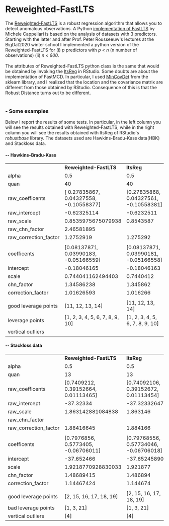 # Reweighted-FastLTS

<p>
The <a href="https://www.researchgate.net/publication/220451824_Computing_LTS_Regression_for_Large_Data_Sets" target='_blank'>Reweighted-FastLTS<a> is a robust regression algorithm that allows you to detect anomalous observations.
A Python <a href="https://pypi.org/project/ltsfit/">implementation of FastLTS</a> by Michele Cappellari is based on the analysis of datasets with 3 predictors. Starting with the latter and after Prof. Peter Rousseeuw's lectures at the BigDat2020 winter school I implemented a python version of the Reweighted-FastLTS for (i) <i>p</i> predictors with <i>p < n</i> (n number of observations) (ii) <i>n < 600</i>.
<br><br>
The attributes of Reweighted-FastLTS python class is the same that would be obtained by invoking the <a href="https://www.rdocumentation.org/packages/robustbase/versions/0.93-5/topics/ltsReg">ltsReg</a> in RStudio.
Some doubts are about the implementation of FastMCD. In particular, I used <a href="https://scikit-learn.org/stable/modules/generated/sklearn.covariance.MinCovDet.html">MinCovDet<a> from the sklearn library, and I realized that the location and the covariance matrix are different from those obtained by RStudio. Consequence of this is that the Robust Distance turns out to be different.
<br><br>  
  <h3>- Some examples</h3>
  Below I report the results of some tests. In particular, in the left column you will see the results obtained with Reweighted-FastLTS,   while in the right column you will see the results obtained with ltsReg of RStudio's <i>robustbase</i> library. The datasets used are   Hawkins-Bradu-Kass data(HBK) and Stackloss data.
  <br>
    <h4>-- Hawkins-Bradu-Kass</h4>
      <table>
        <tr><td></td><td><b>Reweighted-FastLTS</b></td><td><b>ltsReg</b></td></tr>
        <tr><td>alpha</td><td>0.5</td><td>0.5</td></tr>
        <tr><td>quan</td><td>40</td><td>40</td></tr>
        <tr><td>raw_coefficents</td><td>[ 0.27835867, 0.04327558, -0.10558377] </td><td>[0.27835868, 0.04327561, -0.10558381]</td></tr>
        <tr><td>raw_intercept</td><td>-0.62325114 </td><td>-0.6232511</td></tr>
        <tr><td>raw_scale</td><td> 0.8535975675079938</td><td> 0.8543587</td></tr>
        <tr><td>raw_chn_factor</td><td>2.46581895</td><td></td></tr>
        <tr><td>raw_correction_factor</td><td>1.2752919</td><td>1.275292</td></tr>
        <tr><td></td><td></td></tr>
        <tr><td>coefficents</td><td>[0.08137871, 0.03990183, -0.05166559]</td><td>[0.08137871, 0.03990181, -0.05166558]</td></tr>
        <tr><td>intercept</td><td>-0.18046165</td><td>-0.18046163</td></tr>
        <tr><td>scale</td><td>0.744041162494403</td><td>0.7440412</td></tr>
        <tr><td>chn_factor</td><td>1.34586238</td><td>1.345862</td></tr>
        <tr><td>correction_factor</td><td>1.01626593</td><td>1.016266</td></tr>
        <tr><td></td><td></td></tr>
        <tr><td>good leverage points</td><td>[11, 12, 13, 14]</td><td>[11, 12, 13, 14]</td></tr>
        <tr><td>leverage points</td><td>[1, 2, 3, 4, 5, 6, 7, 8, 9, 10]</td><td>[1, 2, 3, 4, 5, 6, 7, 8, 9, 10]</td></tr>
        <tr><td>vertical outliers</td><td></td><td></td></tr>
      </table>
  
<h4>-- Stackloss data</h4>
      <table>
        <tr><td></td><td><b>Reweighted-FastLTS</b></td><td><b>ltsReg</b></td></tr>
        <tr><td>alpha</td><td>0.5</td><td>0.5</td></tr>
        <tr><td>quan</td><td> 13</td><td>13</td></tr>
        <tr><td>raw_coefficents</td><td>[0.7409212, 0.39152664, 0.01113465]</td><td>[0.74092106, 0.39152672, 0.01113454]</td></tr>
        <tr><td>raw_intercept</td><td>-37.32334</td><td>-37.32332647</td></tr>
        <tr><td>raw_scale</td><td>1.863142881084838</td><td>1.863146</td></tr>
        <tr><td>raw_chn_factor</td><td></td><td></td></tr>
        <tr><td>raw_correction_factor</td><td>1.88416645</td><td>1.884166</td></tr>
        <tr><td></td><td></td></tr>
        <tr><td>coefficents</td><td>[0.7976856, 0.5773405, -0.06706011]</td><td>[0.79768556, 0.57734046, -0.06706018]</td></tr>
        <tr><td>intercept</td><td>-37.652466</td><td>-37.65245890</td></tr>
        <tr><td>scale</td><td>1.9218770928830033</td><td>1.921877</td></tr>
        <tr><td>chn_factor</td><td>1.48689415</td><td>1.486894 </td></tr>
        <tr><td>correction_factor</td><td>1.14467424</td><td>1.144674</td></tr>
        <tr><td></td><td></td></tr>
        <tr><td>good leverage points</td><td>[2, 15, 16, 17, 18, 19]</td><td>[2, 15, 16, 17, 18, 19]</td></tr>
        <tr><td>bad leverage points</td><td>[1, 3, 21]</td><td>[1, 3, 21]</td></tr>
        <tr><td>vertical outliers</td><td>[4]</td><td>[4]</td></tr>
      </table>
</p>
